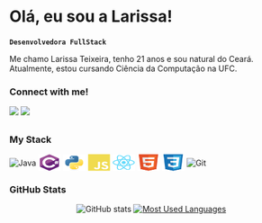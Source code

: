 # Olá, eu sou a Larissa!
**`Desenvolvedora FullStack`**

Me chamo Larissa Teixeira, tenho 21 anos e sou natural do Ceará. Atualmente, estou cursando Ciência da Computação na UFC.

<h3 align="left">Connect with me!</h3>
<div> 
  <a href = "mailto:larissa.teixeira2444@gmail.com"><img src="https://img.shields.io/badge/Gmail-D14836?style=for-the-badge&logo=gmail&logoColor=white"></a>
  <a href="https://www.linkedin.com/in/larissatx" target="_blank"><img src="https://img.shields.io/badge/-LinkedIn-%230077B5?style=for-the-badge&logo=linkedin&logoColor=white" target="_blank"></a> 
</div> 

 ##
<div style="display: inline_block">
  <h3 align="left">My Stack</h3>
  <img align="center" alt="Java" title="Java" height="30" width="40" src="https://cdn.jsdelivr.net/gh/devicons/devicon@latest/icons/java/java-original.svg">
  <img align="center" alt="Rafa-Csharp" title="C#" height="30" width="40" src="https://raw.githubusercontent.com/devicons/devicon/master/icons/csharp/csharp-original.svg">
  <img align="center" alt="Rafa-Python" title="Python" height="30" width="40" src="https://raw.githubusercontent.com/devicons/devicon/master/icons/python/python-original.svg">
  <img align="center" alt="Rafa-Js" title="JavaScript" height="30" width="40" src="https://raw.githubusercontent.com/devicons/devicon/master/icons/javascript/javascript-plain.svg">
  <img align="center" alt="Rafa-React" title="React" height="30" width="40" src="https://raw.githubusercontent.com/devicons/devicon/master/icons/react/react-original.svg">
  <img align="center" alt="Rafa-HTML" title="HTML" height="30" width="40" src="https://raw.githubusercontent.com/devicons/devicon/master/icons/html5/html5-original.svg">
  <img align="center" alt="Rafa-CSS" title="CSS" height="30" width="40" src="https://raw.githubusercontent.com/devicons/devicon/master/icons/css3/css3-original.svg">
  <img align="center" alt="Git" title="Git" height="30" width="40" src="https://cdn.jsdelivr.net/gh/devicons/devicon@latest/icons/git/git-original.svg">
</div>

<h3>GitHub Stats</h3>
<div style="text-align: center;" align="center">
  <img src="https://github-readme-stats-git-masterrstaa-rickstaa.vercel.app/api?username=larissatx11&hide_title=true&show_icons=true&include_all_commits=true&count_private=true&line_height=25&hide=issues&theme=buefy" alt="GitHub stats">

  <a href="https://github.com/larissatx11/github-readme-stats">
      <img src="https://github-readme-stats-git-masterrstaa-rickstaa.vercel.app/api/top-langs/?username=larissatx11&line_height=100&card_width=290&layout=compact&hide_title=false&count_private=true&langs_count=4&show_icons=true&theme=buefy&count_private=true" alt="Most Used Languages">
  </a>
</div>
